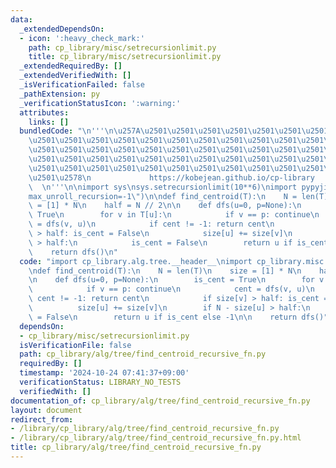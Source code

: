 ```yaml
---
data:
  _extendedDependsOn:
  - icon: ':heavy_check_mark:'
    path: cp_library/misc/setrecursionlimit.py
    title: cp_library/misc/setrecursionlimit.py
  _extendedRequiredBy: []
  _extendedVerifiedWith: []
  _isVerificationFailed: false
  _pathExtension: py
  _verificationStatusIcon: ':warning:'
  attributes:
    links: []
  bundledCode: "\n'''\n\u257A\u2501\u2501\u2501\u2501\u2501\u2501\u2501\u2501\u2501\
    \u2501\u2501\u2501\u2501\u2501\u2501\u2501\u2501\u2501\u2501\u2501\u2501\u2501\
    \u2501\u2501\u2501\u2501\u2501\u2501\u2501\u2501\u2501\u2501\u2501\u2501\u2501\
    \u2501\u2501\u2501\u2501\u2501\u2501\u2501\u2501\u2501\u2501\u2501\u2501\u2501\
    \u2501\u2501\u2501\u2501\u2501\u2501\u2501\u2501\u2501\u2501\u2501\u2501\u2501\
    \u2501\u2578\n             https://kobejean.github.io/cp-library             \
    \  \n'''\n\nimport sys\nsys.setrecursionlimit(10**6)\nimport pypyjit\npypyjit.set_param(\"\
    max_unroll_recursion=-1\")\n\ndef find_centroid(T):\n    N = len(T)\n    size\
    \ = [1] * N\n    half = N // 2\n\n    def dfs(u=0, p=None):\n        is_cent =\
    \ True\n        for v in T[u]:\n            if v == p: continue\n            cent\
    \ = dfs(v, u)\n            if cent != -1: return cent\n            if size[v]\
    \ > half: is_cent = False\n            size[u] += size[v]\n        if N - size[u]\
    \ > half:\n            is_cent = False\n        return u if is_cent else -1\n\n\
    \    return dfs()\n"
  code: "import cp_library.alg.tree.__header__\nimport cp_library.misc.setrecursionlimit\n\
    \ndef find_centroid(T):\n    N = len(T)\n    size = [1] * N\n    half = N // 2\n\
    \n    def dfs(u=0, p=None):\n        is_cent = True\n        for v in T[u]:\n\
    \            if v == p: continue\n            cent = dfs(v, u)\n            if\
    \ cent != -1: return cent\n            if size[v] > half: is_cent = False\n  \
    \          size[u] += size[v]\n        if N - size[u] > half:\n            is_cent\
    \ = False\n        return u if is_cent else -1\n\n    return dfs()"
  dependsOn:
  - cp_library/misc/setrecursionlimit.py
  isVerificationFile: false
  path: cp_library/alg/tree/find_centroid_recursive_fn.py
  requiredBy: []
  timestamp: '2024-10-24 07:41:37+09:00'
  verificationStatus: LIBRARY_NO_TESTS
  verifiedWith: []
documentation_of: cp_library/alg/tree/find_centroid_recursive_fn.py
layout: document
redirect_from:
- /library/cp_library/alg/tree/find_centroid_recursive_fn.py
- /library/cp_library/alg/tree/find_centroid_recursive_fn.py.html
title: cp_library/alg/tree/find_centroid_recursive_fn.py
---
```

